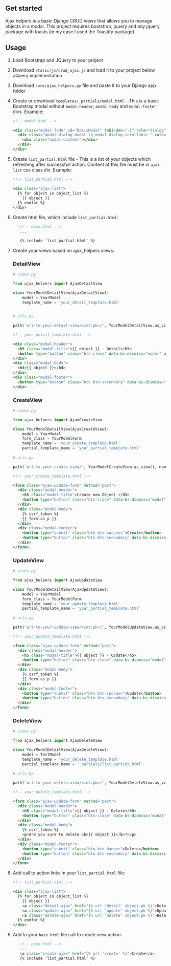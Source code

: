 ## Get started
Ajax helpers is a basic Django CRUD views that allows you to manage objects in a modal. This project requires bootstrap, jquery and any jquery package with toasts (in my case I used the Toastify package). 


## Usage
1. Load Bootstrap and JQuery to your project
2. Download `static/js/crud_ajax.js` and load it to your project below JQuery implementation
3. Download `core/ajax_helpers.py` file and paste it to your Django app folder
4. Create or download `templates/_partials/modal.html` - This is a basic Bootstrap modal without `modal-header`, `modal-body` and `modal-footer` divs. Example:
    ```html
    <!-- modal.html -->
    
    <div class="modal fade" id="BasicModal" tabindex="-1" role="dialog" aria-labelledby="modalLabelBasicModal" aria-hidden="true">
      <div class="modal-dialog modal-lg modal-dialog-scrollable " role="document">
        <div class="modal-content"></div>
      </div>
    </div>
    ```
5. Create `list_partial.html` file - This is a list of your objects which refreshing after successfull action. Content of this file must be in `ajax-list` css class div. Example:
    ```html
    <!-- list_partial.html -->
    
    <div class="ajax-list">
      {% for object in object_list %}
        {{ object }}
      {% endfor %}
   </div>
    ```
   
6. Create html file, which include `list_partial.html`:
   ```html
      <!-- base.html -->
      ...
   
      {% include 'list_partial.html' %}
   ```
   
7. Create your views based on ajax_helpers views:
    ### DetailView
    ```python
    # views.py
   
   from ajax_helpers import AjaxDetailView 
   
    class YourModelDetailView(AjaxDetailView):
        model = YourModel
        template_name = 'your_detail_template.html'
    
        
    # urls.py
    
    path('url-to-your-detail-view/<int:pk>/', YourModelDetailView.as_view(), name='detail_view')
    ```
    ```html
    <!-- your_detail_template.html -->
   
    <div class="modal-header">
      <h5 class="modal-title">{{ object }} - Detail</h5>
      <button type="button" class="btn-close" data-bs-dismiss="modal" aria-label="Close"></button>
    </div>
    <div class="modal-body">
      <h4>{{ object }}</h4>
    </div>
    <div class="modal-footer">
      <button type="button" class="btn btn-secondary" data-bs-dismiss="modal">Close</button>
    </div>
    ```
    ### CreateView
    ```python
    # views.py
   
   from ajax_helpers import AjaxCreateView 
   
    class YourModelDetailView(AjaxCreateView):
        model = YourModel
        form_class = YourModelForm
        template_name = 'your_create_template.html'
        partial_template_name = 'your_partial_template.html'
        
    # urls.py
    
    path('url-to-your-create-view/', YourModelCreateView.as_view(), name='create_view')
    ```
    ```html
    <!-- your_create_template.html -->
   
    <form class="ajax-update-form" method="post">
      <div class="modal-header">
        <h5 class="modal-title">Create new Object </h5>
        <button type="button" class="btn-close" data-bs-dismiss="modal" aria-label="Close"></button>
      </div>
      <div class="modal-body">
        {% csrf_token %}
        {{ form.as_p }}
      </div>
      <div class="modal-footer">
        <button type="submit" class="btn btn-success">Create</button>
        <button type="button" class="btn btn-secondary" data-bs-dismiss="modal">Close</button>
      </div>
    </form>
    ```
    ### UpdateView
    ```python
    # views.py
   
   from ajax_helpers import AjaxUpdateView 
   
    class YourModelDetailView(AjaxUpdateView):
        model = YourModel
        form_class = YourModelForm
        template_name = 'your_update_template.html'
        partial_template_name = 'your_partial_template.html'
        
    # urls.py
    
    path('url-to-your-update-view/<int:pk>/', YourModelUpdateView.as_view(), name='update_view')
    ```
    ```html
    <!-- your_update_template.html -->
   
    <form class="ajax-update-form" method="post">
      <div class="modal-header">
        <h5 class="modal-title">{{ object }} - Update</h5>
        <button type="button" class="btn-close" data-bs-dismiss="modal" aria-label="Close"></button>
      </div>
      <div class="modal-body">
        {% csrf_token %}
        {{ form.as_p }}
      </div>
      <div class="modal-footer">
        <button type="submit" class="btn btn-success">Update</button>
        <button type="button" class="btn btn-secondary" data-bs-dismiss="modal">Close</button>
      </div>
    </form>
    ```
   ### DeleteView
    ```python
    # views.py
   
   from ajax_helpers import AjaxDeleteView 
   
    class YourModelDetailView(AjaxDeleteView):
        model = TestModel
        template_name = 'your_delete_template.html'
        partial_template_name = '_partials/list_partial.html'
        
    # urls.py
    
    path('url-to-your-delete-view/<int:pk>/', YourModelDeleteView.as_view(), name='delete_view')
    ```
    ```html
    <!-- your_delete_template.html -->
   
    <form class="ajax-update-form" method="post">
      <div class="modal-header">
        <h5 class="modal-title">{{ object }} - Delete</h5>
        <button type="button" class="btn-close" data-bs-dismiss="modal" aria-label="Close"></button>
      </div>
      <div class="modal-body">
        {% csrf_token %}
        <p>Are you sure to delete <b>{{ object }}</b>?</p>
      </div>
      <div class="modal-footer">
        <button type="submit" class="btn btn-danger">Delete</button>
        <button type="button" class="btn btn-secondary" data-bs-dismiss="modal">{% trans 'Close' %}</button>
      </div>
    </form>
    ```
8. Add call to action links in your `list_partial.html` file:
    ```html
    <!-- list_partial.html -->
   
    <div class="ajax-list">
      {% for object in object_list %}
        {{ object }}
        <a class="detail-ajax" href="{% url 'detail' object.pk %}">Detail</a>
        <a class="update-ajax" href="{% url 'update' object.pk %}">Update</a>
        <a class="delete-ajax" href="{% url 'delete' object.pk %}">Delete</a>
      {% endfor %}
   </div>
    ```
9. Add to your `base.html` file call to create view action:
   ```html
      <!-- base.html -->
      ...
      <a class="create-ajax" href="{% url 'create' %}">Create</a>
      {% include 'list_partial.html' %}
   ```